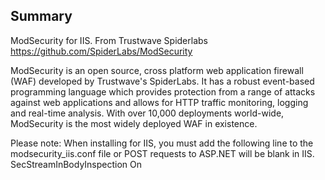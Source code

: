 ## Summary
ModSecurity for IIS. From Trustwave Spiderlabs https://github.com/SpiderLabs/ModSecurity

ModSecurity is an open source, cross platform web application firewall (WAF) developed by Trustwave's SpiderLabs. It has a robust event-based programming language which provides protection from a range of attacks against web applications and allows for HTTP traffic monitoring, logging and real-time analysis. With over 10,000 deployments world-wide, ModSecurity is the most widely deployed WAF in existence.

Please note: When installing for IIS, you must add the following line to the modsecurity_iis.conf file or POST requests to ASP.NET will be blank in IIS.
    SecStreamInBodyInspection On
    
